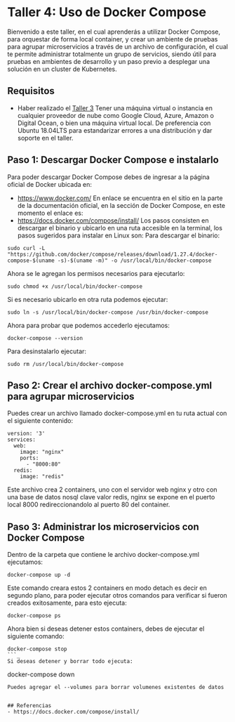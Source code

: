 # Taller 4: Uso de Docker Compose
Bienvenido a este taller, en el cual aprenderás a utilizar Docker Compose, para orquestar de forma local container, y crear un ambiente de pruebas para agrupar microservicios a través de un archivo de configuración, el cual te permite administrar totalmente un grupo de servicios, siendo útil para pruebas en ambientes de desarrollo y un paso previo a desplegar una solución en un cluster de Kubernetes.

## Requisitos
- Haber realizado el [Taller 3](taller3-dockerfiles.md)
Tener una máquina virtual o instancia en cualquier proveedor de nube como Google Cloud, Azure, Amazon o Digital Ocean, o bien una máquina virtual local. De preferencia con Ubuntu 18.04LTS para estandarizar errores a una distribución y dar soporte en el taller.

## Paso 1: Descargar Docker Compose e instalarlo
Para poder descargar Docker Compose debes de ingresar a la página oficial de Docker ubicada en:
- https://www.docker.com/
En enlace se encuentra en el sitio en la parte de la documentación oficial, en la sección de Docker Compose, en este momento el enlace es:
- https://docs.docker.com/compose/install/
Los pasos consisten en descargar el binario y ubicarlo en una ruta accesible en la terminal, los pasos sugeridos para instalar en Linux son:
Para descargar el binario:   
```
sudo curl -L "https://github.com/docker/compose/releases/download/1.27.4/docker-compose-$(uname -s)-$(uname -m)" -o /usr/local/bin/docker-compose
```
Ahora se le agregan los permisos necesarios para ejecutarlo:   
```
sudo chmod +x /usr/local/bin/docker-compose
```
Si es necesario ubicarlo en otra ruta podemos ejecutar:   
```
sudo ln -s /usr/local/bin/docker-compose /usr/bin/docker-compose
```
Ahora para probar que podemos accederlo ejecutamos:   
```
docker-compose --version
```
Para desinstalarlo ejecutar:   
```
sudo rm /usr/local/bin/docker-compose
```
## Paso 2: Crear el archivo docker-compose.yml para agrupar microservicios
Puedes crear un archivo llamado docker-compose.yml en tu ruta actual con el siguiente contenido:
```
version: '3'
services:
  web:
    image: "nginx"
    ports:
      - "8000:80"
  redis:
    image: "redis"
```
Este archivo crea 2 containers, uno con el servidor web nginx y otro con una base de datos nosql clave valor redis, nginx se expone en el puerto local 8000 redireccionandolo al puerto 80 del container.   
## Paso 3: Administrar los microservicios con Docker Compose
Dentro de la carpeta que contiene le archivo docker-compose.yml ejecutamos:
```
docker-compose up -d
```
Este comando creara estos 2 containers en modo detach es decir en segundo plano, para poder ejecutar otros comandos para verificar si fueron creados exitosamente, para esto ejecuta:
```
docker-compose ps
```
Ahora bien si deseas detener estos containers, debes de ejecutar el siguiente comando:
```
docker-compose stop
```_
Si deseas detener y borrar todo ejecuta:
```
docker-compose down
```
Puedes agregar el --volumes para borrar volumenes existentes de datos


## Referencias
- https://docs.docker.com/compose/install/